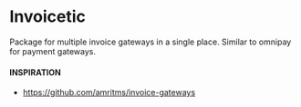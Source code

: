 # Invoicetic
Package for multiple invoice gateways in a single place. 
Similar to omnipay for payment gateways.

#### INSPIRATION
* https://github.com/amritms/invoice-gateways